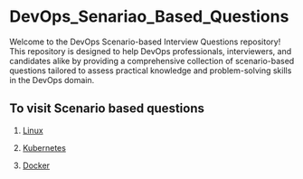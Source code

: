 # DevOps_Senariao_Based_Questions
Welcome to the DevOps Scenario-based Interview Questions repository! This repository is designed to help DevOps professionals, interviewers, and candidates alike by providing a comprehensive collection of scenario-based questions tailored to assess practical knowledge and problem-solving skills in the DevOps domain.



## To visit Scenario based questions

1. [Linux](https://github.com/pranav278/DevOps_Senariao_Based_Questions/blob/9bb42acdcc976e6de908e501ad72e6064eb9caaa/Scenario%20Based%20/Linux.md)

2. [Kubernetes](https://github.com/pranav278/DevOps_Interview_Questions/blob/12f3afbb704ee8d6a2693bda374d08325f27ea16/Scenario%20Based%20/Kubernetes.md)

3. [Docker]()
